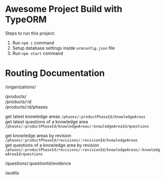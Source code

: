 # Awesome Project Build with TypeORM

Steps to run this project:

1. Run `npm i` command
2. Setup database settings inside `ormconfig.json` file
3. Run `npm start` command

# Routing Documentation


/organizations/  
  
/products/  
/products/:id  
/products/:id/phases  
  
get latest knowledge areas
`/phases/:productPhaseId/knowledgeAreas`  
get latest questions of a knowledge area
`/phases/:productPhaseId/knowledgeAreas/:knowledgeAreaId/questions`  
  
get knowledge areas by revision
`/phases/:productPhaseId/revisions/:revisionId/knowledgeAreas`  
get questions of a knowledge area by revision
`/phases/:productPhaseId/revisions/:revisionId/knowledgeAreas/:knowledgeAreaId/questions`  
  
/questions/:questionId/evidence  
  
/audits  
